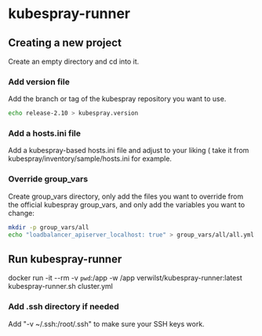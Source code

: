 # kubespray-runner

## Creating a new project

Create an empty directory and cd into it.

### Add version file

Add the branch or tag of the kubespray repository you want to use.

```bash
echo release-2.10 > kubespray.version
```
### Add a hosts.ini file

Add a kubespray-based hosts.ini file and adjust to your liking ( take it from kubespray/inventory/sample/hosts.ini for example.

### Override group_vars

Create group_vars directory, only add the files you want to override from the official kubespray group_vars, and only add the variables you want to change:

```bash
mkdir -p group_vars/all
echo "loadbalancer_apiserver_localhost: true" > group_vars/all/all.yml
```

## Run kubespray-runner

docker run -it --rm -v `pwd`:/app -w /app verwilst/kubespray-runner:latest kubespray-runner.sh cluster.yml

### Add .ssh directory if needed

Add "-v ~/.ssh:/root/.ssh" to make sure your SSH keys work.
